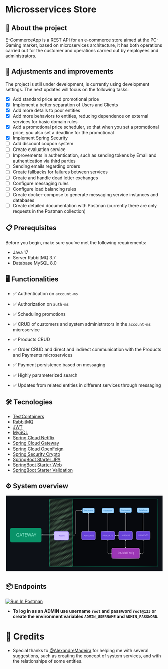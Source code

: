 # Microsservices Store

## 🔎 About the project

E-CommerceApp is a REST API for an e-commerce store aimed at the PC-Gaming market, based on microservices architecture, it has both operations carried out for the customer and operations carried out by employees and administrators.

## 🔧 Adjustments and improvements

The project is still under development, is currently using development settings. The next updates will focus on the following tasks:

- [x] Add standard price and promotional price
- [x] Implement a better separation of Users and Clients
- [x] Add more details to poor entities
- [x] Add more behaviors to entities, reducing dependence on external services for basic domain rules
- [x] Add a promotional price scheduler, so that when you set a promotional price, you also set a deadline for the promotional
- [x] Implement Spring Security
- [ ] Add discount coupon system
- [ ] Create evaluation service
- [ ] Improvements in authentication, such as sending tokens by Email and authentication via third parties
- [ ] Sending emails regarding orders
- [ ] Create fallbacks for failures between services
- [ ] Create and handle dead letter exchanges
- [ ] Configure messaging rules
- [ ] Configure load balancing rules
- [ ] Create docker-compose to generate messaging service instances and databases
- [ ] Create detailed documentation with Postman (currently there are only requests in the Postman collection)

## 📋 Prerequisites

Before you begin, make sure you've met the following requirements:

- Java 17
- Server RabbitMQ 3.7
- Database MySQL 8.0

## 🖥️ Functionalities

- ✅ Authentication on `account-ms`
- ✅ Authorization on `auth-ms`

- ✅ Scheduling promotions

- ✅ CRUD of customers and system administrators in the `account-ms` microservice
- ✅ Products CRUD
- ✅ Order CRUD and direct and indirect communication with the Products and Payments microservices
- ✅ Payment persistence based on messaging

- ✅ Highly parameterized search

- ✅ Updates from related entities in different services through messaging

## 🛠️ Tecnologies

- [TestContainers](https://testcontainers.com/)
- [RabbitMQ](https://www.rabbitmq.com/)
- [JWT](https://github.com/auth0/java-jwt)
- [MySQL](https://dev.mysql.com/downloads/connector/j/)
- [Spring Cloud Netflix](https://cloud.spring.io/spring-cloud-netflix/reference/html/)
- [Spring Cloud Gateway](https://spring.io/projects/spring-cloud-gateway)
- [Spring Cloud OpenFeign](https://spring.io/projects/spring-cloud-openfeign)
- [Spring Security Crypto](https://docs.spring.io/spring-security/reference/features/integrations/cryptography.html)
- [SpringBoot Starter JPA](https://spring.io/projects/spring-data-jpa)
- [SpringBoot Starter Web]()
- [SpringBoot Starter Validation](https://docs.spring.io/spring-framework/reference/core/validation/beanvalidation.html)

## ⚙️ System overview
![application-schema](readme/application.svg)

## 📦 Endpoints 

[<img src="https://run.pstmn.io/button.svg" alt="Run In Postman" style="width: 128px; height: 32px;">](https://app.getpostman.com/run-collection/31232249-c57739c1-b80d-463e-be53-c848cdbf703e?action=collection%2Ffork&source=rip_markdown&collection-url=entityId%3D31232249-c57739c1-b80d-463e-be53-c848cdbf703e%26entityType%3Dcollection%26workspaceId%3Deac3d0ef-d921-4389-8597-a53480212132)

- **To log in as an ADMIN use username `root` and password `root@123` or create the environment variables `ADMIN_USERNAME` and `ADMIN_PASSWORD`.**

# 🤝 Credits

- Special thanks to [@AlexandreMadeira](https://github.com/MadeiraAlexandre) for helping me with several suggestions, such as creating the concept of system services, and with the relationships of some entities.